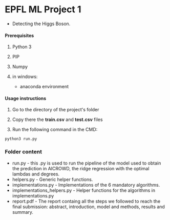 # EPFL ML Project 1

- Detecting the Higgs Boson.

#### Prerequisites

1. Python 3

2. PIP

3. Numpy

4. in windows:

    - anaconda environment

#### Usage instructions

1. Go to the directory of the project's folder

2. Copy there the **train.csv** and **test.csv** files

3. Run the following command in the CMD:

  ```
  python3 run.py
  ```
  
### Folder content

* run.py - this .py is used to run the pipeline of the model used to obtain the prediction in AICROWD, the ridge regression with the optimal lambdas and degrees. 
* helpers.py - Generic helper functions.
* implementations.py - Implementations of the 6 mandatory algorithms.
* implementations_helpers.py - Helper functions for the algorithms in implementations.py
* report.pdf - The report containg all the steps we followed to reach the final submission: abstract, introduction, model and methods, results and summary.